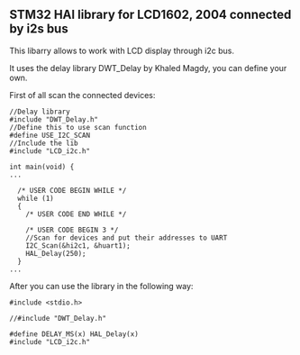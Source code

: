 ## STM32 HAl library for LCD1602, 2004 connected by i2s bus

This libarry allows to work with LCD display through i2c bus.

It uses the delay library DWT_Delay by Khaled Magdy, you can define your own.

First of all scan the connected devices:
```
//Delay library
#include "DWT_Delay.h"
//Define this to use scan function
#define USE_I2C_SCAN 
//Include the lib
#include "LCD_i2c.h"

int main(void) {
...

  /* USER CODE BEGIN WHILE */
  while (1)
  {
    /* USER CODE END WHILE */

    /* USER CODE BEGIN 3 */
    //Scan for devices and put their addresses to UART
    I2C_Scan(&hi2c1, &huart1);
    HAL_Delay(250);
  }
...
```

After you can use the library in the following way:
```
#include <stdio.h>

//#include "DWT_Delay.h"

#define DELAY_MS(x) HAL_Delay(x)
#include "LCD_i2c.h"
